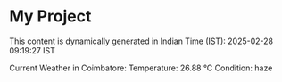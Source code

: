 # My Project

This content is dynamically generated in Indian Time (IST): 2025-02-28 09:19:27 IST


Current Weather in Coimbatore:
Temperature: 26.88 °C
Condition: haze
